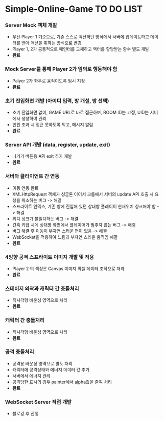 # Simple-Online-Game TO DO LIST

### Server Mock 객체 개발
- 우선 Player 1 기준으로, 기존 스스로 액션하던 방식에서 서버에 업데이트하고 데이터를 받아 액션을 취하는 방식으로 변경
- Player 1, 2가 공통적으로 페인터를 교체하고 액터를 할당받는 함수 별도 개발
- **완료**

### Mock Server를 통해 Player 2가 임의로 행동해야 함
- Palyer 2가 좌우로 움직이도록 임시 지정
- **완료**

### 초기 진입화면 개발 (아이디 입력, 방 개설, 방 선택)
- 초기 진입화면 없이, GAME URL로 바로 접근하며, ROOM ID는 고정, UID는 서버에서 생성하여 관리
- 인원 초과 시 접근 못하도록 막고, 메시지 알림
- **완료**

### Server API 개발 (data, register, update, exit)
- 나가기 버튼용 API exit 추가 개발
- **완료**

### 서버와 클라이언트 간 연동
- 이동 연동 완료
- XMLHttpRequest 객체가 싱글톤 이어서 크롬에서 서버의 update API 호출 시 요청을 취소하는 버그 -> 해결
- 스프라이트 인덱스, 기존 방에 진입해 있던 상대방 플레이어 현재위치 싱크해야 함 -> 해결
- 위치 싱크가 불일치하는 버그 -> 해결
- 간혹 키업 시에 상대방 화면에서 플레이어가 멈추지 않는 버그 -> 해결
- 버그 해결 후 이동이 부자연 스러운 면이 있음 -> 해결
- WebSocket을 적용하여 느림과 부자연 스러운 움직임 해결
- **완료**

### 4방향 공격 스프라이트 이미지 개발 및 적용
- Player 2 의 색상은 Canvas 이미지 픽셀 데이터 조작으로 처리
- **완료**

### 스테이지 외곽과 캐릭터 간 충돌처리
- 직사각형 바운싱 영역으로 처리
- **완료**

### 캐릭터 간 충돌처리
- 직사각형 바운싱 영역으로 처리
- **완료**

### 공격 충돌처리
- 공격용 바운싱 영역으로 별도 처리
- 캐릭터에 공격상태와 에너지 데이터 값 추가
- 서버에서 에너지 관리
- 공격당한 표시의 경우 painter에서 alpha값을 줄여 처리
- **완료**

### WebSocket Server 직접 개발
- 블로깅 후 진행
